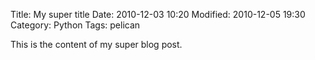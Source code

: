 Title: My super title
Date: 2010-12-03 10:20
Modified: 2010-12-05 19:30
Category: Python
Tags: pelican

This is the content of my super blog post.